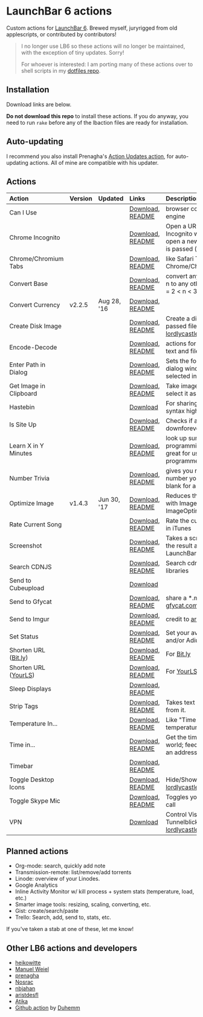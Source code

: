 # LaunchBar 6 actions

Custom actions for [LaunchBar 6](http://obdev.at/products/launchbar). Brewed myself,
juryrigged from old applescripts, or contributed by contributors!

> I no longer use LB6 so these actions will no longer be maintained, with the
> exception of tiny updates. Sorry!
>
> For whoever is interested: I am porting many of these actions over to shell
> scripts in my [dotfiles repo](https://github.com/hlissner/dotfiles).

## Installation

Download links are below.

**Do not download this repo** to install these actions. If you do
anyway, you need to run `rake` before any of the lbaction files are
ready for installation.

## Auto-updating

I recommend you also install Prenagha's
[Action Updates action](http://prenagha.github.io/launchbar/updates.html),
for auto-updating actions. All of mine are compatible with his updater.

## Actions

Action                   | Version | Updated     | Links                        | Description
:------------------------|:--------|:------------|:-----------------------------|:-----------------------
Can I Use                |         |             | [Download](https://dl.v0.io/lb6/Can%20I%20Use.lbaction.zip),                [README](Can%20I%20Use.lbaction                ) | browser compatibility search engine
Chrome Incognito         |         |             | [Download](https://dl.v0.io/lb6/Chrome%20Incognito.lbaction.zip),           [README](Chrome%20Incognito.lbaction           ) | Open a URL in Chrome's Incognito window/tab. Or just open a new window if no URL is passed (by [lordlycastle])
Chrome/Chromium Tabs     |         |             | [Download](https://dl.v0.io/lb6/Chrome%20Tabs.lbaction.zip),                [README](Chrome%20Tabs.lbaction                ) | like Safari Tabs, but for Chrome/Chromium
Convert Base             |         |             | [Download](https://dl.v0.io/lb6/Convert%20Base.lbaction.zip),               [README](Convert%20Base.lbaction               ) | convert any number from base n to any other base n, where n = 2 < n < 36.
Convert Currency         |  v2.2.5 | Aug 28, '16 | [Download](https://dl.v0.io/lb6/Convert%20Currency.lbaction.zip),           [README](Convert%20Currency.lbaction           ) |
Create Disk Image        |         |             | [Download](https://dl.v0.io/lb6/Create%20Disk%20Image.lbaction.zip),        [README](Create%20Disk%20Image.lbaction        ) | Create a disk image (DMG) for passed files/folders (by [lordlycastle])
Encode-Decode            |         |             | [Download](https://dl.v0.io/lb6/Encode-Decode.lbext.zip),                   [README](Encode-Decode.lbext                   ) | actions for encoding/decoding text and files
Enter Path in Dialog     |         |             | [Download](https://dl.v0.io/lb6/Enter%20Path%20in%20Dialog.lbaction.zip),   [README](Enter%20Path%20in%20Dialog.lbaction   ) | Sets the foremost open/save dialog window to the folder selected in LaunchBar
Get Image in Clipboard   |         |             | [Download](https://dl.v0.io/lb6/Get%20Image%20in%20Clipboard.lbaction.zip), [README](Get%20Image%20in%20Clipboard.lbaction ) | Take image in clipboard and select it as a file in Launchbar
Hastebin                 |         |             | [Download](https://dl.v0.io/lb6/Hastebin.lbaction.zip)                                                                       | For sharing text; complete with syntax highlighting
Is Site Up               |         |             | [Download](https://dl.v0.io/lb6/Is%20Site%20Up.lbaction.zip),               [README](Is%20Site%20Up.lbaction               ) | Checks if a website is up using downforeveryoneorjustme.com
Learn X in Y Minutes     |         |             | [Download](https://dl.v0.io/lb6/Learn%20X%20in%20Y%20Minutes.lbaction.zip), [README](Learn%20X%20in%20Y%20Minutes.lbaction ) | look up summaries for different programming languages--great for us polyglot programmers
Number Trivia            |         |             | [Download](https://dl.v0.io/lb6/Number%20Trivia.lbaction.zip),              [README](Number%20Trivia.lbaction              ) | gives you random trivia for a number you specify. Leave it blank for a random number
Optimize Image           |  v1.4.3 | Jun 30, '17 | [Download](https://dl.v0.io/lb6/Optimize%20Image.lbaction.zip),             [README](Optimize%20Image.lbaction             ) | Reduces the size of images with ImageAlpha--and ImageOptim if you hold shift
Rate Current Song        |         |             | [Download](https://dl.v0.io/lb6/Rate%20Current%20Song.lbaction.zip),        [README](Rate%20Current%20Song.lbaction        ) | Rate the currently playing song in iTunes
Screenshot               |         |             | [Download](https://dl.v0.io/lb6/Screenshot.lbaction.zip),                   [README](Screenshot.lbaction                   ) | Takes a screenshot, optimizes the result and selects it in LaunchBar
Search CDNJS             |         |             | [Download](https://dl.v0.io/lb6/Search%20CDNJS.lbaction.zip),               [README](Search%20CDNJS.lbaction               ) | Search cdnjs.com for js/css libraries
Send to Cubeupload       |         |             | [Download](https://dl.v0.io/lb6/Send%20to%20Cubeupload.lbaction.zip)                                                         |
Send to Gfycat           |         |             | [Download](https://dl.v0.io/lb6/Send%20to%20Gfycat.lbaction.zip),           [README](Send%20to%20Gfycat.lbaction           ) | share a \*.mov or \*.gif file on [gfycat.com](gfycat.com)
Send to Imgur            |         |             | [Download](https://dl.v0.io/lb6/Send%20to%20Imgur.lbaction.zip),            [README](Send%20to%20Imgur.lbaction            ) | credit to [aristdesfl]
Set Status               |         |             | [Download](https://dl.v0.io/lb6/Set%20Status.lbaction.zip),                 [README](Set%20Status.lbaction                 ) | Set your availability in Skype and/or Adium
Shorten URL ([Bit.ly])   |         |             | [Download](https://dl.v0.io/lb6/Shorten%20URL%20%28Bit.ly%29.lbaction.zip), [README](Shorten%20URL%20%28Bit.ly%29.lbaction ) | For [Bit.ly]
Shorten URL ([YourLS])   |         |             | [Download](https://dl.v0.io/lb6/Shorten%20URL%20%28YourLS%29.lbaction.zip), [README](Shorten%20URL%20%28YourLS%29.lbaction ) | For [YourLS]
Sleep Displays           |         |             | [Download](https://dl.v0.io/lb6/Sleep%20Displays.lbaction.zip),             [README](Sleep%20Displays.lbaction             ) |
Strip Tags               |         |             | [Download](https://dl.v0.io/lb6/Strip%20Tags.lbaction.zip),                 [README](Strip%20Tags.lbaction                 ) | Takes text and strips HTML from it.
Temperature In...        |         |             | [Download](https://dl.v0.io/lb6/Temperature%20In.lbaction.zip),             [README](Temperature%20In.lbaction             ) | Like "Time in...", but for temperatures
Time in...               |         |             | [Download](https://dl.v0.io/lb6/Time%20In.lbaction.zip),                    [README](Time%20in.lbaction                    ) | Get the time anywhere in the world; feed it a city, country, an address--whatever
Timebar                  |         |             | [Download](https://dl.v0.io/lb6/Timebar.lbaction.zip),                      [README](Timebar.lbaction                      ) |
Toggle Desktop Icons     |         |             | [Download](https://dl.v0.io/lb6/Toggle%20Desktop%20Icons.lbaction.zip),     [README](Toggle%20Desktop%20Icons.lbaction     ) | Hide/Show desktop icons (by [lordlycastle])
Toggle Skype Mic         |         |             | [Download](https://dl.v0.io/lb6/Toggle%20Skype%20Mic.lbaction.zip),         [README](Toggle%20Skype%20Mic.lbaction         ) | Toggles your mic in a skype call
VPN                      |         |             | [Download](https://dl.v0.io/lb6/VPN.lbaction.zip)                                                                            | Control Viscosity, or Tunnelblick VPNs (by [lordlycastle])

## Planned actions

* Org-mode: search, quickly add note
* Transmission-remote: list/remove/add torrents
* Linode: overview of your Linodes.
* Google Analytics
* Inline Activity Monitor w/ kill process + system stats (temperature, load, etc.)
* Smarter image tools: resizing, scaling, converting, etc.
* Gist: create/search/paste
* Trello: Search, add, send to, stats, etc.

If you've taken a stab at one of these, let me know!

## Other LB6 actions and developers

* [heikowitte](https://github.com/heikowitte/LaunchBarActions)
* [Manuel Weiel](http://manuel.weiel.eu/private-projects/launchbar-actions/)
* [prenagha](https://github.com/prenagha/launchbar)
* [Nosrac](https://github.com/Nosrac)
* [nbjahan](https://github.com/nbjahan)
* [aristdesfl]
* [Atika](https://github.com/atika/launchbar)
* [Github action](https://github.com/Duhemm/launchbar-github) by [Duhemm](https://github.com/Duhemm)

[lordlycastle]: https://github.com/lordlycastle "lordlycastle's github page"
[aristdesfl]: https://github.com/aristidesfl/launchbar-scripts "aristdesfl's github page"
[Bit.ly]: http://bit.ly
[YourLS]: http://yourls.org
